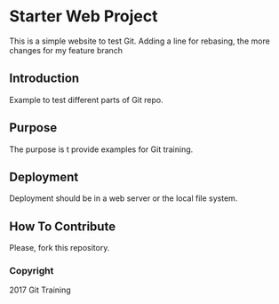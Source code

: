 # Starter Web Project

This is a simple website to test Git. Adding a line for rebasing, the more changes for my feature branch

## Introduction

Example to test different parts of Git repo.

## Purpose

The purpose is t provide examples for Git training.

## Deployment

Deployment should be in a web server or the local file system.

## How To Contribute

Please, fork this repository.

### Copyright

2017 Git Training
